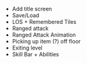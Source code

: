 - Add title screen
- Save/Load
- LOS + Remembered Tiles
- Ranged attack
- Ranged Attack Animation
- Picking up item (?) off floor
- Exiting level
- Skill Bar + Abilities